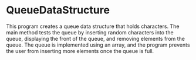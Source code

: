 # QueueDataStructure
This program creates a queue data structure that holds characters. The main method tests the queue by inserting random characters into the queue, displaying the front of the queue, and removing elements from the queue. The queue is implemented using an array, and the program prevents the user from inserting more elements once the queue is full.
